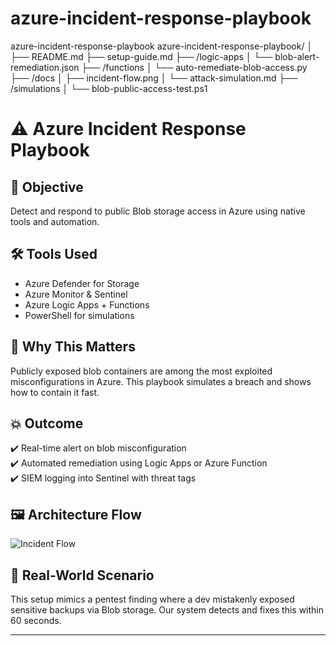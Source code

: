 # azure-incident-response-playbook
azure-incident-response-playbook
azure-incident-response-playbook/
│
├── README.md
├── setup-guide.md
├── /logic-apps
│   └── blob-alert-remediation.json
├── /functions
│   └── auto-remediate-blob-access.py
├── /docs
│   ├── incident-flow.png
│   └── attack-simulation.md
├── /simulations
│   └── blob-public-access-test.ps1

# ⚠️ Azure Incident Response Playbook

## 🎯 Objective
Detect and respond to public Blob storage access in Azure using native tools and automation.

## 🛠️ Tools Used
- Azure Defender for Storage  
- Azure Monitor & Sentinel  
- Azure Logic Apps + Functions  
- PowerShell for simulations

## 🧠 Why This Matters
Publicly exposed blob containers are among the most exploited misconfigurations in Azure. This playbook simulates a breach and shows how to contain it fast.

## 💥 Outcome
✔️ Real-time alert on blob misconfiguration  
✔️ Automated remediation using Logic Apps or Azure Function  
✔️ SIEM logging into Sentinel with threat tags  

## 🖼️ Architecture Flow
![Incident Flow](docs/incident-flow.png)

## 🔬 Real-World Scenario
This setup mimics a pentest finding where a dev mistakenly exposed sensitive backups via Blob storage. Our system detects and fixes this within 60 seconds.

---
